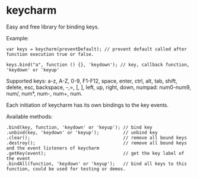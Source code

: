 keycharm
========

Easy and free library for binding keys.


Example:

```
var keys = keycharm(preventDefault); // prevent default called after function execution true or false.

keys.bind("a", function () {}, 'keydown'); // key, callback function, 'keydown' or 'keyup'
```

Supported keys:
a-z, A-Z, 0-9, F1-F12, space, enter, ctrl, alt, tab, shift, 
delete, esc, backspace, -,=, [, ], left, up, right, down, numpad: num0-num9, num/, num*, num-, num+, num.


Each initiation of keycharm has its own bindings to the key events.

Available methods:

```
.bind(key, function, 'keydown' or 'keyup'); // bind key 
.unbind(key, 'keydown' or 'keyup');         // unbind key
.clear();                                   // remove all bound keys
.destroy();                                 // remove all bound keys and the event listeners of keycharm
.getKey(event);                             // get the key label of the event
.bindAll(function, 'keydown' or 'keyup');   // bind all keys to this function, could be used for testing or demos.
```